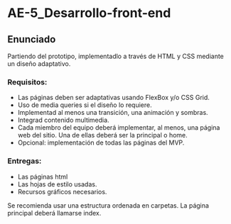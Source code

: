 # AE-5_Desarrollo-front-end

## Enunciado

Partiendo del prototipo, implementadlo a través de HTML y CSS mediante un diseño adaptativo.

### Requisitos:

- Las páginas deben ser adaptativas usando FlexBox y/o CSS Grid.
- Uso de media queries si el diseño lo requiere.
- Implementad al menos una transición, una animación y sombras.
- Integrad contenido multimedia.
- Cada miembro del equipo deberá implementar, al menos, una página web del sitio. Una de ellas deberá ser la principal o home.
- Opcional: implementación de todas las páginas del MVP.
 

### Entregas:

- Las páginas html
- Las hojas de estilo usadas.
- Recursos gráficos necesarios.

Se recomienda usar una estructura ordenada en carpetas. La página principal deberá llamarse index.